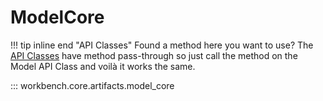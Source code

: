 # ModelCore
!!! tip inline end "API Classes"
    Found a method here you want to use? The [API Classes](../../api_classes/overview.md) have method pass-through so just call the method on the Model API Class and voilà it works the same.
    
::: workbench.core.artifacts.model_core